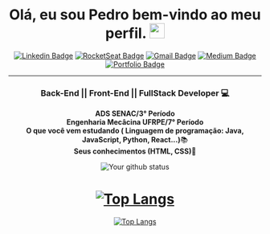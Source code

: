<h1 align="center"> Olá, eu sou <strong>Pedro</strong> bem-vindo ao meu perfil.
<img src="https://media.giphy.com/media/hvRJCLFzcasrR4ia7z/giphy.gif" width="30px"></h1>

<div align="center">
  
[![Linkedin Badge](https://img.shields.io/badge/-Linkedin-6633cc?style=flat-square&logo=Linkedin&logoColor=white&color=black&link=SEU-LINKEDIN-AQUI)](SEU-LINKEDIN-AQUI)
[![RocketSeat Badge](https://img.shields.io/badge/-RocketSeat-6633cc?style=flat-square&logo=Polymer-Project&logoColor=white&color=black&link=SUA-ROCKETSEAT-AQUI)](SUA-ROCKETSEAT-AQUI)
[![Gmail Badge](https://img.shields.io/badge/-Gmail-c14438?style=flat-square&logo=Gmail&color=black&logoColor=white&link=mailto:SEU-EMAIL-AQUI)](mailto:SEU-EMAIL-AQUI)
[![Medium Badge](https://img.shields.io/badge/-Medium-6633cc?style=flat-square&logo=Elixir&color=black&link=SEU-MEDIUM-AQUI)](SEU-MEDIUM-AQUI)
[![Portfolio Badge](https://img.shields.io/badge/-Portfólio-6633cc?style=flat-square&logo=DTube&logoColor=white&color=black&link=SEU-PORTFOLIO-AQUI)](SEU-PORTFOLIO-AQUI)

</div>

<hr>

<h3 align="center"><strong>Back-End || Front-End || FullStack </strong> Developer 💻</h3>

<p align="center">
  <strong>ADS SENAC/3° Período </strong><br>
  <strong>Engenharia Mecâcina UFRPE/7° Período </strong><br>
  <strong>O que você vem estudando ( Linguagem de programação: Java, JavaScript, Python, React...)</strong>📚<br>
  <strong>Seus conhecimentos (HTML, CSS)</strong>🚀<br>
</p>

<div align="center">

![Your github status](https://github-readme-stats.vercel.app/api?username=pedrohmvalenca&show_icons=true&theme=dark)


[![Top Langs](https://github-readme-stats.vercel.app/api/top-langs/?username=pedrohmvalenca&layout=compact&theme=dark)](https://github.com/pedrohmvalenca/github-readme-stats)
=======


[![Top Langs](https://github-readme-stats.vercel.app/api/top-langs/?username=pedrohmvalenca&layout=compact&theme=dark)](https://github.com/pedrohmvalenca/github-readme-stats)

  </div>




